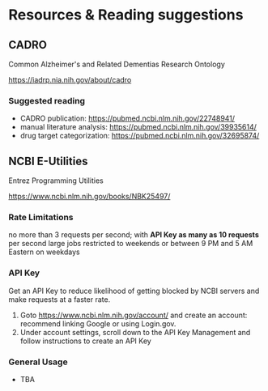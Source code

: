 # Resources & Reading suggestions

## CADRO

Common Alzheimer's and Related Dementias Research Ontology

<https://iadrp.nia.nih.gov/about/cadro>

### Suggested reading

* CADRO publication: <https://pubmed.ncbi.nlm.nih.gov/22748941/>
* manual literature analysis: <https://pubmed.ncbi.nlm.nih.gov/39935614/>
* drug target categorization: <https://pubmed.ncbi.nlm.nih.gov/32695874/>

## NCBI E-Utilities

Entrez Programming Utilities

<https://www.ncbi.nlm.nih.gov/books/NBK25497/>

### Rate Limitations

no more than 3 requests per second;  with **API Key as many as 10 requests** per second
large jobs restricted to weekends or between 9 PM and 5 AM Eastern on weekdays

### API Key

Get an API Key to reduce likelihood of getting blocked by NCBI servers and make requests at a faster rate.

1. Goto <https://www.ncbi.nlm.nih.gov/account/> and create an account: recommend linking Google or using Login.gov.
2. Under account settings, scroll down to the API Key Management and follow instructions to create an API Key

### General Usage

* TBA
